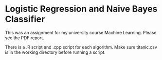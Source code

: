 # Logistic Regression and Naive Bayes Classifier

This was an assignment for my university course Machine Learning. Please see the PDF report.

There is a .R script and .cpp script for each algorithm. Make sure titanic.csv is in the working directory before running a script.